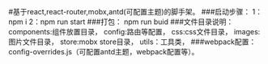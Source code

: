 #基于react,react-router,mobx,antd(可配置主题)的脚手架。
###启动步骤：
    1：npm i
    2：npm run start
###打包：
    npm run buid
###文件目录说明：
    components:组件放置目录，
    config:路由等配置，
    css:css文件目录，
    images:图片文件目录，
    store:mobx store目录，
    utils：工具类，
###webpack配置：
    config-overrides.js（可配置antd主题，webpack配置等）。


